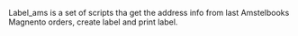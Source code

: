 Label_ams is a set of scripts tha get the address info from last Amstelbooks Magnento orders, create label and print label.
